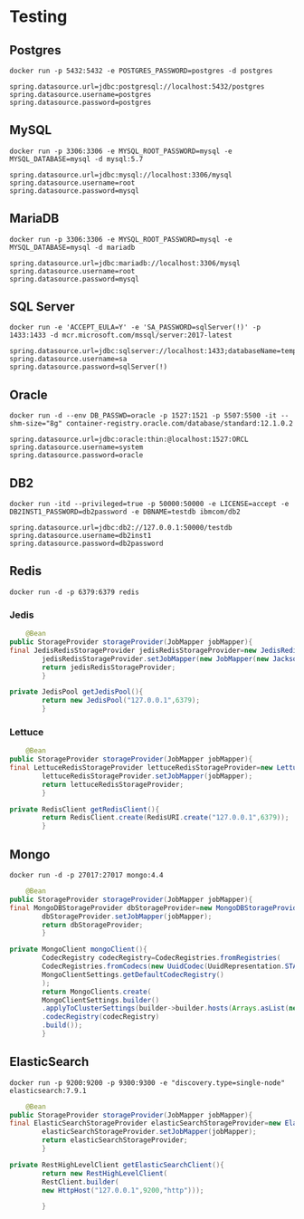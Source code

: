 # Testing

## Postgres

`docker run -p 5432:5432 -e POSTGRES_PASSWORD=postgres -d postgres`

```properties
spring.datasource.url=jdbc:postgresql://localhost:5432/postgres
spring.datasource.username=postgres
spring.datasource.password=postgres
```

## MySQL

`docker run -p 3306:3306 -e MYSQL_ROOT_PASSWORD=mysql -e MYSQL_DATABASE=mysql -d mysql:5.7`

```properties
spring.datasource.url=jdbc:mysql://localhost:3306/mysql
spring.datasource.username=root
spring.datasource.password=mysql
```

## MariaDB

`docker run -p 3306:3306 -e MYSQL_ROOT_PASSWORD=mysql -e MYSQL_DATABASE=mysql -d mariadb`

```properties
spring.datasource.url=jdbc:mariadb://localhost:3306/mysql
spring.datasource.username=root
spring.datasource.password=mysql
```

## SQL Server

`docker run -e 'ACCEPT_EULA=Y' -e 'SA_PASSWORD=sqlServer(!)' -p 1433:1433 -d mcr.microsoft.com/mssql/server:2017-latest`

```properties
spring.datasource.url=jdbc:sqlserver://localhost:1433;databaseName=tempdb
spring.datasource.username=sa
spring.datasource.password=sqlServer(!)
```

## Oracle

`docker run -d --env DB_PASSWD=oracle -p 1527:1521 -p 5507:5500 -it --shm-size="8g" container-registry.oracle.com/database/standard:12.1.0.2`

```properties
spring.datasource.url=jdbc:oracle:thin:@localhost:1527:ORCL
spring.datasource.username=system
spring.datasource.password=oracle
```

## DB2

`docker run -itd --privileged=true -p 50000:50000 -e LICENSE=accept -e DB2INST1_PASSWORD=db2password -e DBNAME=testdb ibmcom/db2`

```properties
spring.datasource.url=jdbc:db2://127.0.0.1:50000/testdb
spring.datasource.username=db2inst1
spring.datasource.password=db2password
```

## Redis

`docker run -d -p 6379:6379 redis`

### Jedis

```java
    @Bean
public StorageProvider storageProvider(JobMapper jobMapper){
final JedisRedisStorageProvider jedisRedisStorageProvider=new JedisRedisStorageProvider(getJedisPool(),rateLimit().withoutLimits());
        jedisRedisStorageProvider.setJobMapper(new JobMapper(new JacksonJsonMapper()));
        return jedisRedisStorageProvider;
        }

private JedisPool getJedisPool(){
        return new JedisPool("127.0.0.1",6379);
        }
```

### Lettuce

```java
    @Bean
public StorageProvider storageProvider(JobMapper jobMapper){
final LettuceRedisStorageProvider lettuceRedisStorageProvider=new LettuceRedisStorageProvider(getRedisClient(),rateLimit().withoutLimits());
        lettuceRedisStorageProvider.setJobMapper(jobMapper);
        return lettuceRedisStorageProvider;
        }

private RedisClient getRedisClient(){
        return RedisClient.create(RedisURI.create("127.0.0.1",6379));
        }
```

## Mongo

`docker run -d -p 27017:27017 mongo:4.4`

```java
    @Bean
public StorageProvider storageProvider(JobMapper jobMapper){
final MongoDBStorageProvider dbStorageProvider=new MongoDBStorageProvider(mongoClient(),rateLimit().withoutLimits());
        dbStorageProvider.setJobMapper(jobMapper);
        return dbStorageProvider;
        }

private MongoClient mongoClient(){
        CodecRegistry codecRegistry=CodecRegistries.fromRegistries(
        CodecRegistries.fromCodecs(new UuidCodec(UuidRepresentation.STANDARD)),
        MongoClientSettings.getDefaultCodecRegistry()
        );
        return MongoClients.create(
        MongoClientSettings.builder()
        .applyToClusterSettings(builder->builder.hosts(Arrays.asList(new ServerAddress("127.0.0.1",27017))))
        .codecRegistry(codecRegistry)
        .build());
        }
```

## ElasticSearch

`docker run -p 9200:9200 -p 9300:9300 -e "discovery.type=single-node" elasticsearch:7.9.1`

```java
    @Bean
public StorageProvider storageProvider(JobMapper jobMapper){
final ElasticSearchStorageProvider elasticSearchStorageProvider=new ElasticSearchStorageProvider(getElasticSearchClient(),rateLimit().withoutLimits());
        elasticSearchStorageProvider.setJobMapper(jobMapper);
        return elasticSearchStorageProvider;
        }

private RestHighLevelClient getElasticSearchClient(){
        return new RestHighLevelClient(
        RestClient.builder(
        new HttpHost("127.0.0.1",9200,"http")));

        }
```